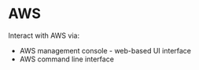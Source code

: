 # AWS

Interact with AWS via:
- AWS management console - web-based UI interface
- AWS command line interface
